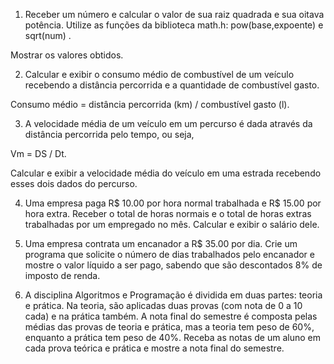 1.  Receber um número e calcular o valor de sua raiz quadrada e sua oitava potência. 
Utilize as funções da biblioteca math.h:  pow(base,expoente)  e sqrt(num) . 

Mostrar os valores obtidos.

2.  Calcular e exibir o consumo médio de combustível de um veículo recebendo a distância percorrida e a quantidade de combustível gasto. 

 Consumo médio = distância percorrida (km) / combustível gasto (l).

3.  A velocidade média de um veículo em um percurso é dada através da distância percorrida pelo tempo, ou seja, 

Vm = DS / Dt. 

Calcular e exibir a velocidade média do veículo em uma estrada recebendo esses dois dados do percurso.

4. Uma empresa paga R$ 10.00 por hora normal trabalhada e R$ 15.00 por hora extra. Receber o total de horas normais e o total de horas extras trabalhadas por um empregado no mês. Calcular e exibir o salário dele.


5. Uma empresa contrata um encanador a R$ 35.00 por dia. Crie um programa que solicite o número de dias trabalhados pelo encanador e mostre o valor líquido a ser pago, sabendo que são descontados 8% de imposto de renda.

6.  A disciplina Algoritmos e Programação é dividida em duas partes: teoria e prática. Na teoria, são aplicadas duas provas (com nota de 0 a 10 cada) e na prática também. A nota final do semestre é composta pelas médias das provas de teoria e prática, mas a teoria tem peso de 60%, enquanto a prática tem peso de 40%. Receba as notas de um aluno em cada prova teórica e prática e mostre a nota final do semestre.